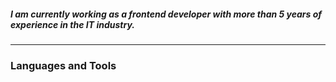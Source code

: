 ##### I am currently working as a frontend developer with more than 5 years of experience in the IT industry.
---
### Languages and Tools

